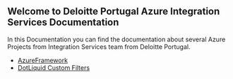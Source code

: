 ## Welcome to Deloitte Portugal Azure Integration Services Documentation

In this Documentation you can find the documentation about several Azure Projects from Integration Services team from Deloitte Portugal.

- [AzureFramework](./AzureFramework.html)
- [DotLiquid Custom Filters](./CustomFilters.html)

